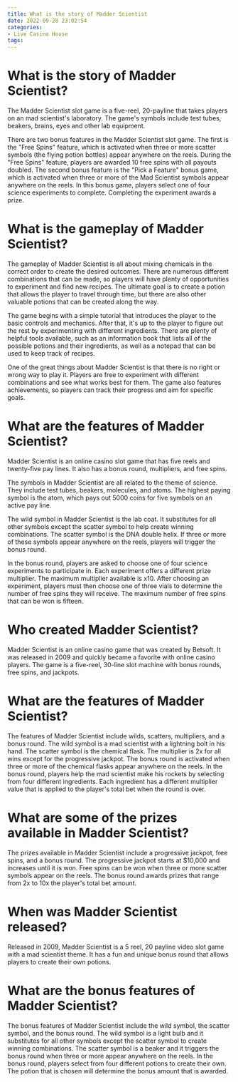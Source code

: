 ```yaml
---
title: What is the story of Madder Scientist
date: 2022-09-28 23:02:54
categories:
- Live Casino House
tags:
---
```



#  What is the story of Madder Scientist?

The Madder Scientist slot game is a five-reel, 20-payline that takes players on an mad scientist's laboratory. The game's symbols include test tubes, beakers, brains, eyes and other lab equipment.

There are two bonus features in the Madder Scientist slot game. The first is the "Free Spins" feature, which is activated when three or more scatter symbols (the flying potion bottles) appear anywhere on the reels. During the "Free Spins" feature, players are awarded 10 free spins with all payouts doubled. The second bonus feature is the "Pick a Feature" bonus game, which is activated when three or more of the Mad Scientist symbols appear anywhere on the reels. In this bonus game, players select one of four science experiments to complete. Completing the experiment awards a prize.

#  What is the gameplay of Madder Scientist?

The gameplay of Madder Scientist is all about mixing chemicals in the correct order to create the desired outcomes. There are numerous different combinations that can be made, so players will have plenty of opportunities to experiment and find new recipes. The ultimate goal is to create a potion that allows the player to travel through time, but there are also other valuable potions that can be created along the way.

The game begins with a simple tutorial that introduces the player to the basic controls and mechanics. After that, it's up to the player to figure out the rest by experimenting with different ingredients. There are plenty of helpful tools available, such as an information book that lists all of the possible potions and their ingredients, as well as a notepad that can be used to keep track of recipes.

One of the great things about Madder Scientist is that there is no right or wrong way to play it. Players are free to experiment with different combinations and see what works best for them. The game also features achievements, so players can track their progress and aim for specific goals.

#  What are the features of Madder Scientist?

Madder Scientist is an online casino slot game that has five reels and twenty-five pay lines. It also has a bonus round, multipliers, and free spins.

The symbols in Madder Scientist are all related to the theme of science. They include test tubes, beakers, molecules, and atoms. The highest paying symbol is the atom, which pays out 5000 coins for five symbols on an active pay line.

The wild symbol in Madder Scientist is the lab coat. It substitutes for all other symbols except the scatter symbol to help create winning combinations. The scatter symbol is the DNA double helix. If three or more of these symbols appear anywhere on the reels, players will trigger the bonus round.

In the bonus round, players are asked to choose one of four science experiments to participate in. Each experiment offers a different prize multiplier. The maximum multiplier available is x10. After choosing an experiment, players must then choose one of three vials to determine the number of free spins they will receive. The maximum number of free spins that can be won is fifteen.

#  Who created Madder Scientist?

Madder Scientist is an online casino game that was created by Betsoft. It was released in 2009 and quickly became a favorite with online casino players. The game is a five-reel, 30-line slot machine with bonus rounds, free spins, and jackpots.

# What are the features of Madder Scientist?

The features of Madder Scientist include wilds, scatters, multipliers, and a bonus round. The wild symbol is a mad scientist with a lightning bolt in his hand. The scatter symbol is the chemical flask. The multiplier is 2x for all wins except for the progressive jackpot. The bonus round is activated when three or more of the chemical flasks appear anywhere on the reels. In the bonus round, players help the mad scientist make his rockets by selecting from four different ingredients. Each ingredient has a different multiplier value that is applied to the player's total bet when the round is over.

# What are some of the prizes available in Madder Scientist?

The prizes available in Madder Scientist include a progressive jackpot, free spins, and a bonus round. The progressive jackpot starts at $10,000 and increases until it is won. Free spins can be won when three or more scatter symbols appear on the reels. The bonus round awards prizes that range from 2x to 10x the player's total bet amount.

#  When was Madder Scientist released?

Released in 2009, Madder Scientist is a 5 reel, 20 payline video slot game with a mad scientist theme. It has a fun and unique bonus round that allows players to create their own potions.

# What are the bonus features of Madder Scientist?

The bonus features of Madder Scientist include the wild symbol, the scatter symbol, and the bonus round. The wild symbol is a light bulb and it substitutes for all other symbols except the scatter symbol to create winning combinations. The scatter symbol is a beaker and it triggers the bonus round when three or more appear anywhere on the reels. In the bonus round, players select from four different potions to create their own. The potion that is chosen will determine the bonus amount that is awarded.